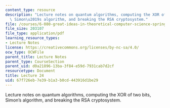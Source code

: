 ```yaml
---
content_type: resource
description: "Lecture notes on quantum algorithms, computing the XOR of two bits,\
  \ Simon\u2019s algorithm, and breaking the RSA cryptosystem."
file: /courses/6-080-great-ideas-in-theoretical-computer-science-spring-2008/67f726eb7e39b1a3b0cd443916d1be29_lec24.pdf
file_size: 203107
file_type: application/pdf
learning_resource_types:
- Lecture Notes
license: https://creativecommons.org/licenses/by-nc-sa/4.0/
ocw_type: OCWFile
parent_title: Lecture Notes
parent_type: CourseSection
parent_uid: d0a21896-13ba-3f84-e59d-7931cab7d2cf
resourcetype: Document
title: Lecture 24
uid: 67f726eb-7e39-b1a3-b0cd-443916d1be29
---
```

Lecture notes on quantum algorithms, computing the XOR of two bits, Simon’s algorithm, and breaking the RSA cryptosystem.